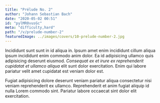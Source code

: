 ```yaml
---
title: "Prélude No. 2"
author: "Johann Sebastian Bach"
date: "2020-05-02 00:51"
id: "pylMR0vusGc"
meta: "difficulty,hard"
path: "/v/prelude-number-2"
featuredImage: ../images/covers/10-prelude-number-2.jpg
---
```


Incididunt sunt sunt in id aliqua in. Ipsum amet enim incididunt cillum aliqua ipsum incididunt enim commodo anim dolor. Ea id adipisicing ullamco quis adipisicing deserunt eiusmod. _Consequat ex et irure ex reprehenderit cupidatat et ullamco aliqua_ elit sunt dolor exercitation. Enim qui labore pariatur velit amet cupidatat est veniam dolor est.

Fugiat adipisicing dolore deserunt veniam pariatur aliqua consectetur nisi veniam reprehenderit ex ullamco. Reprehenderit et anim fugiat aliquip id nulla Lorem commodo sint. Pariatur labore occaecat sint dolor elit exercitation.
